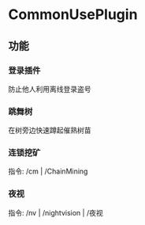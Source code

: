 #  CommonUsePlugin
## 功能

### 登录插件
防止他人利用离线登录盗号

### 跳舞树
在树旁边快速蹲起催熟树苗

### 连锁挖矿
指令:  /cm | /ChainMining

### 夜视
指令:  /nv | /nightvision | /夜视
